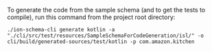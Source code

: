 
To generate the code from the sample schema (and to get the tests to compile), run this command from the project root directory:
```shell
./ion-schema-cli generate kotlin -a "./cli/src/test/resources/SampleSchemaForCodeGeneration/isl/" -o cli/build/generated-sources/test/kotlin -p com.amazon.kitchen
```
